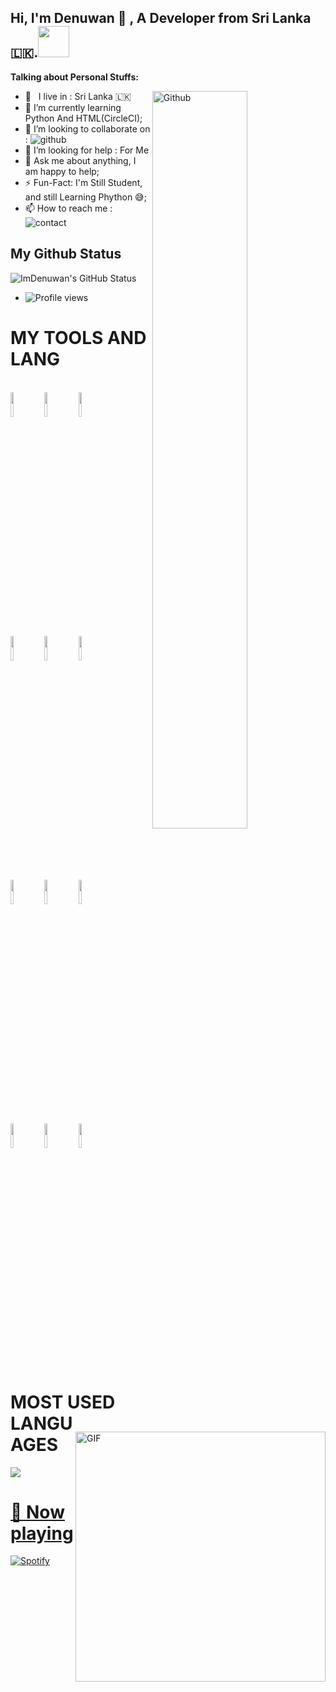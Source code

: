<!-- Your title -->
## Hi, I'm Denuwan 👋 , A Developer from Sri Lanka 🇱🇰.<img src="https://camo.githubusercontent.com/9ac37deb639be55b527c43769735278bc5181cfc6cd9e122b42ae827c907a2d6/68747470733a2f2f692e70696e696d672e636f6d2f6f726967696e616c732f30312f36332f36632f30313633366335343334636430343632303836363230633630666466656331362e676966" width="50px">

<!-- Your badges
You can use the website to generate badges: https://shields.io/
-->
<!-- Talking about you -->
**Talking about Personal Stuffs:**

<!-- Any image aligned to the right. Beware the width -->
<img width="55%" align="right" alt="Github" src="https://raw.githubusercontent.com/onimur/.github/master/.resources/git-header.svg" />


- 🚶‍ &nbsp; I live in : Sri Lanka 🇱🇰  <br>
- 🔭 I’m currently learning Python And HTML(CircleCI); 
- 👯 I’m looking to collaborate on : ![github](https://img.shields.io/badge/On-Github-black)  <br>
- 🤔 I’m looking for help : For  Me  <br>
- 💬 Ask me about anything, I am happy to help;
- ⚡ Fun-Fact: I'm Still Student, and still Learning Phython 😅;
- 📫 How to reach me : ![contact](https://img.shields.io/badge/Contact%20me-On%20Telegram-blue)

## My Github Status
![ImDenuwan's GitHub Status](https://github-readme-stats.vercel.app/api?username=ImDenuwan&show_icons=true&include_all_commits=true&theme=react&cache_seconds=3200&hide_border=true)

- ![Profile views](https://gpvc.arturio.dev/ImDenuwan)


# MY TOOLS AND LANG
<img align="right" alt="GIF" src="https://i.pinimg.com/originals/e4/26/70/e426702edf874b181aced1e2fa5c6cde.gif" width="400px" />
<p align ="left">
  <br />
  <code><img width="10%"   src="https://www.vectorlogo.zone/logos/json/json-ar21.svg"></code>
  <code><img width="10%"   src="https://www.vectorlogo.zone/logos/git-scm/git-scm-ar21.svg"></code>
  <code><img width="10%"   src="https://www.vectorlogo.zone/logos/python/python-ar21.svg"></code>
  <br />
  <code><img width="10%"  src="https://www.vectorlogo.zone/logos/mysql/mysql-ar21.svg"></code>
  <code><img width="10%"  src="https://www.vectorlogo.zone/logos/sqlite/sqlite-ar21.svg"></code>
  <code><img width="10%"  src="https://www.vectorlogo.zone/logos/firebase/firebase-ar21.svg"></code>
  <br />
  <code><img width="10%"  src="https://www.vectorlogo.zone/logos/w3_html5/w3_html5-ar21.svg"></code>
  <code><img width="10%"  src="https://www.vectorlogo.zone/logos/github/github-ar21.svg"></code>
  <code><img width="10%"  src="https://www.vectorlogo.zone/logos/gitlab/gitlab-ar21.svg"></code>
  <br>
  <code><img width="10%" src="https://www.vectorlogo.zone/logos/swift/swift-ar21.svg"></code>
  <code><img width="10%" src="https://www.vectorlogo.zone/logos/android/android-ar21.svg"></code>
  <code><img width="10%" src="https://www.vectorlogo.zone/logos/java/java-ar21.svg"></code>
  <br />
</p>  

# MOST USED LANGUAGES
<a href="https://github.com/ImDenuwan"><img src="https://github-readme-stats.vercel.app/api/top-langs/?username=ImDenuwan&layout=compact&theme=react&hide_border=true" /> 
  
# 🎵 Now playing
[![Spotify](https://novatorem.vercel.app/api/spotify)](https://spotify.com/)
